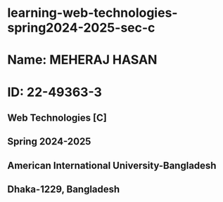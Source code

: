 # learning-web-technologies-spring2024-2025-sec-c
# Name: MEHERAJ HASAN
# ID: 22-49363-3
## Web Technologies [C]
## Spring 2024-2025
## American International University-Bangladesh
## Dhaka-1229, Bangladesh

